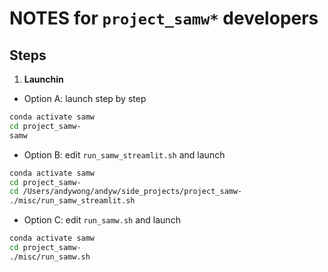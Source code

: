 # NOTES for `project_samw*` developers

## Steps
1. **Launchin**
- Option A: launch step by step
```bash
conda activate samw
cd project_samw-
samw
```

- Option B: edit `run_samw_streamlit.sh` and launch
```bash
conda activate samw
cd project_samw-
cd /Users/andywong/andyw/side_projects/project_samw-
./misc/run_samw_streamlit.sh
```

- Option C: edit `run_samw.sh` and launch
```bash
conda activate samw
cd project_samw-
./misc/run_samw.sh
```
